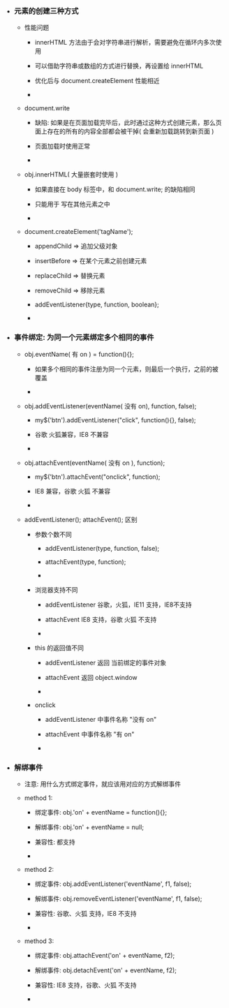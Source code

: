* ### 元素的创建三种方式

    * 性能问题
    
        * innerHTML 方法由于会对字符串进行解析，需要避免在循环内多次使用
        
        * 可以借助字符串或数组的方式进行替换，再设置给 innerHTML
        
        * 优化后与 document.createElement 性能相近
        
        *
        
    * document.write
    
        * 缺陷: 如果是在页面加载完毕后，此时通过这种方式创建元素，那么页面上存在的所有的内容全部都会被干掉( 会重新加载跳转到新页面 )
        
        * 页面加载时使用正常
        
        * 
    
    * obj.innerHTML( 大量嵌套时使用 )
    
        * 如果直接在 body 标签中，和 document.write; 的缺陷相同
        
        * 只能用于 写在其他元素之中
        
        * 
    
    * document.createElement('tagName');
    
        * appendChild => 追加父级对象
        
        * insertBefore => 在某个元素之前创建元素
        
        * replaceChild => 替换元素
        
        * removeChild => 移除元素
        
        * addEventListener{type, function, boolean};
        
        * 

* ### 事件绑定: 为同一个元素绑定多个相同的事件
    
    * obj.eventName( 有 on ) = function(){};
    
        * 如果多个相同的事件注册为同一个元素，则最后一个执行，之前的被覆盖
        
        * 
        
    * obj.addEventListener(eventName( 没有 on), function, false);
    
        * my$('btn').addEventListener("click", function(){}, false);
    
        * 谷歌 火狐兼容，IE8 不兼容
        
        * 
    
    * obj.attachEvent(eventName( 没有 on ), function);
    
        * my$('btn').attachEvent("onclick", function);
    
        * IE8 兼容，谷歌 火狐 不兼容
        
        * 

    * addEventListener(); attachEvent(); 区别
    
        * 参数个数不同
        
            * addEventListener(type, function, false);
            
            * attachEvent(type, function);
            
            * 
            
        * 浏览器支持不同
        
            * addEventListener 谷歌，火狐，IE11 支持，IE8不支持
            
            * attachEvent IE8 支持，谷歌 火狐 不支持
            
            * 
        
        * this 的返回值不同
        
            * addEventListener 返回 当前绑定的事件对象
            
            * attachEvent 返回 object.window
            
            * 
            
        * onclick
        
            * addEventListener 中事件名称 "没有 on"
            
            * attachEvent 中事件名称 "有 on"
            
            * 
    
* ### 解绑事件

    * 注意: 用什么方式绑定事件，就应该用对应的方式解绑事件
    
    * method 1:
    
        * 绑定事件: obj.'on' + eventName = function(){};
        
        * 解绑事件: obj.'on' + eventName = null;
        
        * 兼容性: 都支持
        
        * 
        
    * method 2:
    
        * 绑定事件: obj.addEventListener('eventName', f1, false);
        
        * 解绑事件: obj.removeEventListener('eventName', f1, false);
        
        * 兼容性: 谷歌、火狐 支持，IE8 不支持
        
        * 
        
    * method 3:
    
        * 绑定事件: obj.attachEvent('on' + eventName, f2);
        
        * 解绑事件: obj.detachEvent('on' + eventName, f2);
        
        * 兼容性: IE8 支持，谷歌、火狐 不支持
        
        * 